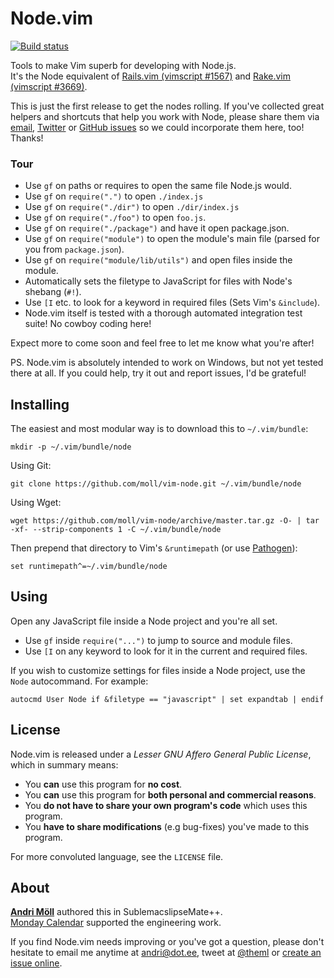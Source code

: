 Node.vim
========
[![Build status](https://travis-ci.org/moll/vim-node.png)](https://travis-ci.org/moll/vim-node)

Tools to make Vim superb for developing with Node.js.  
It's the Node equivalent of [Rails.vim (vimscript #1567)](https://github.com/tpope/vim-rails) and [Rake.vim (vimscript #3669)](https://github.com/tpope/vim-rake).

This is just the first release to get the nodes rolling. If you've collected great helpers and shortcuts that help you work with Node, please share them via [email](mailto:andri@dot.ee), [Twitter](https://twitter.com/theml) or [GitHub issues](https://github.com/moll/vim-node/issues) so we could incorporate them here, too! Thanks!

### Tour

- Use `gf` on paths or requires to open the same file Node.js would.
- Use `gf` on `require(".")` to open `./index.js`
- Use `gf` on `require("./dir")` to open `./dir/index.js`
- Use `gf` on `require("./foo")` to open `foo.js`.
- Use `gf` on `require("./package")` and have it open package.json.
- Use `gf` on `require("module")` to open the module's main file (parsed for you from `package.json`).
- Use `gf` on `require("module/lib/utils")` and open files inside the module.
- Automatically sets the filetype to JavaScript for files with Node's shebang (`#!`).
- Use `[I` etc. to look for a keyword in required files (Sets Vim's `&include`).
- Node.vim itself is tested with a thorough automated integration test suite! No cowboy coding here!

Expect more to come soon and feel free to let me know what you're after!

PS. Node.vim is absolutely intended to work on Windows, but not yet tested there at all. If you could help, try it out and report issues, I'd be grateful!


Installing
----------
The easiest and most modular way is to download this to `~/.vim/bundle`:
```
mkdir -p ~/.vim/bundle/node
```

Using Git:
```
git clone https://github.com/moll/vim-node.git ~/.vim/bundle/node
```

Using Wget:
```
wget https://github.com/moll/vim-node/archive/master.tar.gz -O- | tar -xf- --strip-components 1 -C ~/.vim/bundle/node
```

Then prepend that directory to Vim's `&runtimepath` (or use [Pathogen](https://github.com/tpope/vim-pathogen)):
```
set runtimepath^=~/.vim/bundle/node
```


Using
-----
Open any JavaScript file inside a Node project and you're all set.

- Use `gf` inside `require("...")` to jump to source and module files.
- Use `[I` on any keyword to look for it in the current and required files.

If you wish to customize settings for files inside a Node project, use the `Node` autocommand. For example:
```vim
autocmd User Node if &filetype == "javascript" | set expandtab | endif
```

License
-------
Node.vim is released under a *Lesser GNU Affero General Public License*, which in summary means:

- You **can** use this program for **no cost**.
- You **can** use this program for **both personal and commercial reasons**.
- You **do not have to share your own program's code** which uses this program.
- You **have to share modifications** (e.g bug-fixes) you've made to this program.

For more convoluted language, see the `LICENSE` file.


About
-----
**[Andri Möll](http://themoll.com)** authored this in SublemacslipseMate++.  
[Monday Calendar](https://mondayapp.com) supported the engineering work.  

If you find Node.vim needs improving or you've got a question, please don't hesitate to email me anytime at [andri@dot.ee](mailto:andri@dot.ee), tweet at [@theml](https://twitter.com/theml) or [create an issue online](https://github.com/moll/vim-node/issues).
